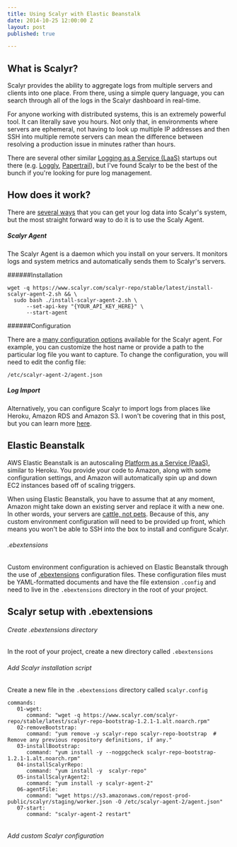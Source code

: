 ```yaml
--- 
title: Using Scalyr with Elastic Beanstalk
date: 2014-10-25 12:00:00 Z
layout: post
published: true

---
```


## What is Scalyr?

Scalyr provides the ability to aggregate logs from multiple servers and clients into one place. From there, using a simple query language, you can search through all of the logs in the Scalyr dashboard in real-time. 

For anyone working with distributed systems, this is an extremely powerful tool. It can literally save you hours. Not only that, in environments where servers are ephemeral, not having to look up multiple IP addresses and then SSH into multiple remote servers can mean the difference between resolving a production issue in minutes rather than hours. 

There are several other similar [Logging as a Service (LaaS)](https://en.wikipedia.org/wiki/Logging_as_a_service) startups out there (e.g. [Loggly](https://www.loggly.com), [Papertrail](https://papertrailapp.com)), but I've found Scalyr to be the best of the bunch if you're looking for pure log management.


## How does it work?

There are [several ways](https://www.scalyr.com/help/data-sources) that you can get your log data into Scalyr's system, but the most straight forward way to do it is to use the Scaly Agent. 

##### Scalyr Agent

The Scalyr Agent is a daemon which you install on your servers. It monitors logs and system metrics and automatically sends them to Scalyr's servers. 

######Installation 

<pre><code data-language="shell">wget -q https://www.scalyr.com/scalyr-repo/stable/latest/install-scalyr-agent-2.sh && \
  sudo bash ./install-scalyr-agent-2.sh \
      --set-api-key "{YOUR_API_KEY_HERE}" \
      --start-agent</code></pre>

######Configuration

There are a [many configuration options](https://www.scalyr.com/help/scalyr-agent#configuration) available for the Scalyr agent. For example, you can customize the host name or provide a path to the particular log file you want to capture. To change the configuration, you will need to edit the config file: 

<pre><code data-language="shell">/etc/scalyr-agent-2/agent.json</code></pre>

<!-- There are a lot of options available. If you are using Elastic Beanstalk, then you most like have two types of servers: web servers and workers, bot of which will be autoscaled independently by Elastic Beanstalk. To make analyzing your logs much easier, I'd highly recommend using custom configuration to set the $tier...
-->


##### Log Import
Alternatively, you can configure Scalyr to import logs from places like Heroku, Amazon RDS and Amazon S3. I won't be covering that in this post, but you can learn more [here](https://www.scalyr.com/help/data-sources).


## Elastic Beanstalk

AWS Elastic Beanstalk is an autoscaling [Platform as a Service (PaaS)](https://en.wikipedia.org/wiki/Platform_as_a_service), similar to Heroku. You provide your code to Amazon, along with some configuration settings, and Amazon will automatically spin up and down EC2 instances based off of scaling triggers.

When using Elastic Beanstalk, you have to assume that at any moment, Amazon might take down an existing server and replace it with a new one. In other words, your servers are [cattle, not pets](http://www.slideshare.net/randybias/pets-vs-cattle-the-elastic-cloud-story). Because of this, any custom environment configuration will need to be provided up front, which means you won't be able to SSH into the box to install and configure Scalyr.

###### .ebextensions

Custom environment configuration is achieved on Elastic Beanstalk through the use of [.ebextensions](http://docs.aws.amazon.com/elasticbeanstalk/latest/dg/ebextensions.html) configuration files. These configuration files must be YAML-formatted documents and have the file extension `.config` and need to live in the `.ebextensions` directory in the root of your project.

## Scalyr setup with .ebextensions

###### Create .ebextensions directory

In the root of your project, create a new directory called `.ebextensions`

###### Add Scalyr installation script

Create a new file in the `.ebextensions` directory called `scalyr.config`

<pre><code data-language="yaml">commands:
   01-wget:
      command: "wget -q https://www.scalyr.com/scalyr-repo/stable/latest/scalyr-repo-bootstrap-1.2.1-1.alt.noarch.rpm"
   02-removeBootstrap:
      command: "yum remove -y scalyr-repo scalyr-repo-bootstrap  # Remove any previous repository definitions, if any."
   03-installBootstrap:
      command: "yum install -y --nogpgcheck scalyr-repo-bootstrap-1.2.1-1.alt.noarch.rpm"
   04-installScalyrRepo:
      command: "yum install -y  scalyr-repo"
   05-installScalyrAgent2:
      command: "yum install -y scalyr-agent-2"
   06-agentFile:
      command: "wget https://s3.amazonaws.com/repost-prod-public/scalyr/staging/worker.json -O /etc/scalyr-agent-2/agent.json"
   07-start:
      command: "scalyr-agent-2 restart"

</code></pre>

###### Add custom Scalyr configuration






